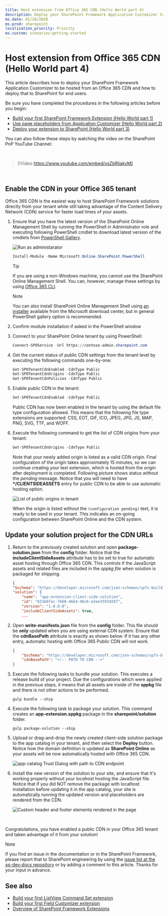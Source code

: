 ```yaml
---
title: Host extension from Office 365 CDN (Hello World part 4)
description: Deploy your SharePoint Framework Application Customizer to be hosted from an Office 365 CDN and deploy that to SharePoint for end users. 
ms.date: 01/28/2020
ms.prod: sharepoint
localization_priority: Priority
ms.custom: scenarios:getting-started
---
```


# Host extension from Office 365 CDN (Hello World part 4)

This article describes how to deploy your SharePoint Framework Application Customizer to be hosted from an Office 365 CDN and how to deploy that to SharePoint for end users. 

Be sure you have completed the procedures in the following articles before you begin:

* [Build your first SharePoint Framework Extension (Hello World part 1)](./build-a-hello-world-extension.md)
* [Use page placeholders from Application Customizer (Hello World part 2)](./using-page-placeholder-with-extensions.md)
* [Deploy your extension to SharePoint (Hello World part 3)](./serving-your-extension-from-sharepoint.md)

You can also follow these steps by watching the video on the SharePoint PnP YouTube Channel:

<br/>

> [!Video https://www.youtube.com/embed/xsZbRliakyM]

<br/> 

## Enable the CDN in your Office 365 tenant

Office 365 CDN is the easiest way to host SharePoint Framework solutions directly from your tenant while still taking advantage of the Content Delivery Network (CDN) service for faster load times of your assets.

1. Ensure that you have the latest version of the SharePoint Online Management Shell by running the PowerShell in Administrator role and executing following PowerShell cmdlet to download latest version of the cmdlets from [PowerShell Gallery](https://www.powershellgallery.com/packages/Microsoft.Online.SharePoint.PowerShell).

    ![Run as administarator](../../../images/tutorial-get-started-4-run-spo-shell-admin.png)

    ```powershell
    Install-Module -Name Microsoft.Online.SharePoint.PowerShell
    ```
    > [!TIP]
    > If you are using a non-Windows machine, you cannot use the SharePoint Online Management Shell. You can, however, manage these settings by using [Office 365 CLI](https://sharepoint.github.io/office365-cli/).

    > [!NOTE]
    > You can also install SharePoint Online Management Shell using [an installer](https://www.microsoft.com/en-us/download/details.aspx?id=35588) available from the Microsoft download center, but in general PowerShell gallery option is recommended.

1. Confirm module installation if asked in the PowerShell window
   
1. Connect to your SharePoint Online tenant by using PowerShell:
    
    ```powershell
    Connect-SPOService -Url https://contoso-admin.sharepoint.com
    ```
    
1. Get the current status of public CDN settings from the tenant level by executing the following commands one-by-one: 
    
    ```powershell
    Get-SPOTenantCdnEnabled -CdnType Public
    Get-SPOTenantCdnOrigins -CdnType Public
    Get-SPOTenantCdnPolicies -CdnType Public
    ```
    
1. Enable public CDN in the tenant:
    
    ```powershell
    Set-SPOTenantCdnEnabled -CdnType Public
    ```
    
    Public CDN has now been enabled in the tenant by using the default file type configuration allowed. This means that the following file type extensions are supported: CSS, EOT, GIF, ICO, JPEG, JPG, JS, MAP, PNG, SVG, TTF, and WOFF.
    
1. Execute the following command to get the list of CDN origins from your tenant:
    
    ```powershell
    Get-SPOTenantCdnOrigins -CdnType Public
    ```
    
    Note that your newly added origin is listed as a valid CDN origin. Final configuration of the origin takes approximately 15 minutes, so we can continue creating your test extension, which is hosted from the origin after deployment is completed. Following picture shows status without the *pending* message. Notice that you will need to have __*/CLIENTSIDEASSETS__ entry for public CDN to be able to use automatic hosting option.

    ![List of public origins in tenant](../../../images/ext-app-cdn-origins.png)

    When the origin is listed without the `(configuration pending)` text, it is ready to be used in your tenant. This indicates an on-going configuration between SharePoint Online and the CDN system.

## Update your solution project for the CDN URLs

1. Return to the previously created solution and open **package-solution.json** from the **config** folder. Notice that the **includeClientSideAssets** attribute has to be set to true for automatic asset hosting through Office 365 CDN. This controls if the JavaScript assets and related files are included in the *sppkg file* when solution is packaged for shipping.

    ```json
    {
    "$schema": "https://developer.microsoft.com/json-schemas/spfx-build/package-solution.schema.json",
    "solution": {
        "name": "app-extension-client-side-solution",
        "id": "831b6fac-7668-46b4-96c6-e2ee35559287",
        "version": "1.0.0.0",
        "includeClientSideAssets": true,
        ...
    ```

1. Open **write-manifests.json** file from the **config** folder. This file should be **only** updated when you are using external CDN system. Ensure that the **cdnBasePath** attribute is exactly as shown below. If it has any other entry, automatic hosting with Office 365 Public CDN will not work.

    ```json
    {
        "$schema": "https://developer.microsoft.com/json-schemas/spfx-build/write-manifests.schema.json",
        "cdnBasePath": "<!-- PATH TO CDN -->"
    }
    ```

1. Execute the following tasks to bundle your solution. This executes a release build of your project. Due the configurations which were applied in the previous steps, it means that all assets are inside of the **sppkg** file and there is not other actions to be performed.
    
    ```
    gulp bundle --ship
    ```
    
1. Execute the following task to package your solution. This command creates an **app-extension.sppkg** package in the **sharepoint/solution** folder.
    
    ```
    gulp package-solution --ship
    ```
    
1. Upload or drag-and-drop the newly created client-side solution package to the app catalog in your tenant, and then select the **Deploy** button. Notice how the domain definition is updated as **SharePoint Online** as your assets will be now automatically hosted with Office 365 CDN.

    ![app catalog Trust Dialog with path to CDN endpoint](../../../images/ext-app-approve-cdn-address.png)

1. Install the new version of the solution to your site, and ensure that it's working properly without your *locahost* hosting the JavaScript file. Notice that if you did NOT remove the package with localhost installation before updating it in the app catalog, your site is automatically running the updated version and placeholders are rendered from the CDN.

    ![Custom header and footer elements rendered in the page](../../../images/ext-app-header-footer-visible.png)

<br/>

Congratulations, you have enabled a public CDN in your Office 365 tenant and taken advantage of it from your solution!

> [!NOTE]
> If you find an issue in the documentation or in the SharePoint Framework, please report that to SharePoint engineering by using the [issue list at the sp-dev-docs repository](https://github.com/SharePoint/sp-dev-docs/issues) or by adding a comment to this article. Thanks for your input in advance.

## See also

- [Build your first ListView Command Set extension](./building-simple-cmdset-with-dialog-api.md)
- [Build your first Field Customizer extension](./building-simple-field-customizer.md)
- [Overview of SharePoint Framework Extensions](../overview-extensions.md)

